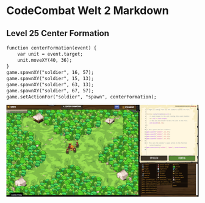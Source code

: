 # CodeCombat Welt 2 Markdown 
## Level 25 Center Formation
```
function centerFormation(event) {
    var unit = event.target;
    unit.moveXY(40, 36);
}
game.spawnXY("soldier", 16, 57);
game.spawnXY("soldier", 15, 13);
game.spawnXY("soldier", 63, 13);
game.spawnXY("soldier", 67, 57);
game.setActionFor("soldier", "spawn", centerFormation);
```
![alt text](image-146.png)